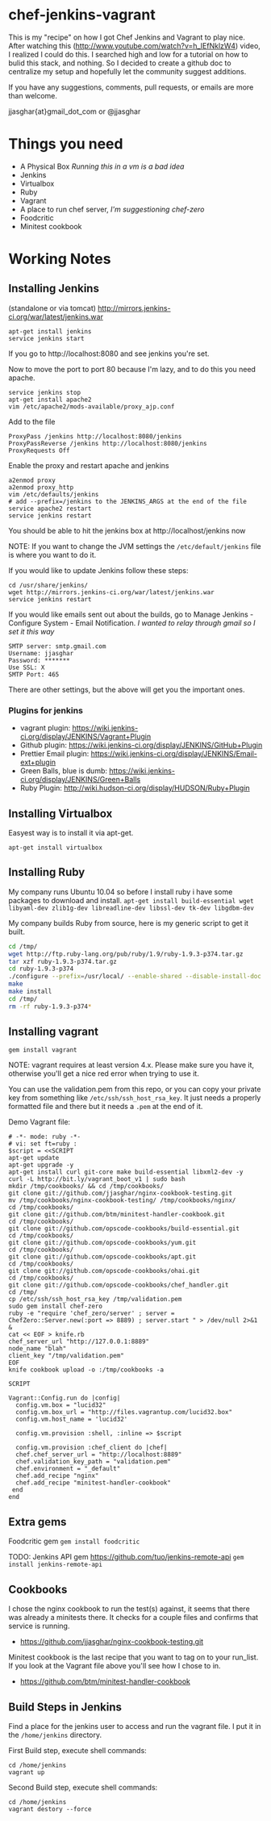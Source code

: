 chef-jenkins-vagrant
====================

This is my "recipe" on how I got Chef Jenkins and Vagrant to play nice.  After watching this (http://www.youtube.com/watch?v=h_IEfNklzW4) video, I realized I could do this.  I searched high and low for a tutorial on how  to bulid this stack, and nothing.  So I decided to create a github doc to centralize my setup and hopefully let the community suggest additions.  

If you have any suggestions, comments, pull requests, or emails are more than welcome.

jjasghar{at}gmail_dot_com or @jjasghar

Things you need
===============

* A Physical Box _Running this in a vm is a bad idea_
* Jenkins
* Virtualbox
* Ruby
* Vagrant  
* A place to run chef server, _I'm suggestioning chef-zero_
* Foodcritic
* Minitest cookbook 

Working Notes
=============

Installing Jenkins
------------------
(standalone or via tomcat) http://mirrors.jenkins-ci.org/war/latest/jenkins.war

```shell
apt-get install jenkins
service jenkins start
```
If you go to http://localhost:8080 and see jenkins you're set.

Now to move the port to port 80 because I'm lazy, and to do this you need apache.
```shell
service jenkins stop
apt-get install apache2
vim /etc/apache2/mods-available/proxy_ajp.conf
```
Add to the file
```shell
ProxyPass /jenkins http://localhost:8080/jenkins
ProxyPassReverse /jenkins http://localhost:8080/jenkins
ProxyRequests Off
```
Enable the proxy and restart apache and jenkins
```shell
a2enmod proxy
a2enmod proxy_http
vim /etc/defaults/jenkins
# add --prefix=/jenkins to the JENKINS_ARGS at the end of the file
service apache2 restart
service jenkins restart
```
You should be able to hit the jenkins box at http://localhost/jenkins now

NOTE: If you want to change the JVM settings the `/etc/default/jenkins` file is where you want to do it. 

If you would like to update Jenkins follow these steps:
```shell
cd /usr/share/jenkins/
wget http://mirrors.jenkins-ci.org/war/latest/jenkins.war
service jenkins restart
```

If you would like emails sent out about the builds, go to Manage Jenkins - Configure System - Email Notification. _I wanted to relay through gmail so I set it this way_
```shell
SMTP server: smtp.gmail.com
Username: jjasghar
Password: *******
Use SSL: X
SMTP Port: 465
```
There are other settings, but the above will get you the important ones.

### Plugins for jenkins ###

* vagrant plugin: https://wiki.jenkins-ci.org/display/JENKINS/Vagrant+Plugin
* Github plugin: https://wiki.jenkins-ci.org/display/JENKINS/GitHub+Plugin
* Prettier Email plugin: https://wiki.jenkins-ci.org/display/JENKINS/Email-ext+plugin
* Green Balls, blue is dumb: https://wiki.jenkins-ci.org/display/JENKINS/Green+Balls
* Ruby Plugin: http://wiki.hudson-ci.org/display/HUDSON/Ruby+Plugin


Installing Virtualbox
---------------------
Easyest way is to install it via apt-get.

`apt-get install virtualbox`

Installing Ruby
---------------
My company runs Ubuntu 10.04 so before I install ruby i have some packages to download and install.
`apt-get install build-essential wget libyaml-dev zlib1g-dev libreadline-dev libssl-dev tk-dev libgdbm-dev`

My company builds Ruby from source, here is my generic script to get it built.
```bash
cd /tmp/
wget http://ftp.ruby-lang.org/pub/ruby/1.9/ruby-1.9.3-p374.tar.gz
tar xzf ruby-1.9.3-p374.tar.gz
cd ruby-1.9.3-p374
./configure --prefix=/usr/local/ --enable-shared --disable-install-doc
make
make install
cd /tmp/
rm -rf ruby-1.9.3-p374*
```

Installing vagrant
------------------
`gem install vagrant` 

NOTE: vagrant requires at least version 4.x.  Please make sure you have it, otherwise you'll get  a nice red error when trying to use it.

You can use the validation.pem from this repo, or you can copy your private key from something like `/etc/ssh/ssh_host_rsa_key`. It just needs a properly formatted file and there but it needs a `.pem` at the end of it.

Demo Vagrant file:
```shell
# -*- mode: ruby -*-
# vi: set ft=ruby :
$script = <<SCRIPT
apt-get update
apt-get upgrade -y
apt-get install curl git-core make build-essential libxml2-dev -y
curl -L http://bit.ly/vagrant_boot_v1 | sudo bash
mkdir /tmp/cookbooks/ && cd /tmp/cookbooks/
git clone git://github.com/jjasghar/nginx-cookbook-testing.git
mv /tmp/cookbooks/nginx-cookbook-testing/ /tmp/cookbooks/nginx/
cd /tmp/cookbooks/
git clone git://github.com/btm/minitest-handler-cookbook.git
cd /tmp/cookbooks/
git clone git://github.com/opscode-cookbooks/build-essential.git
cd /tmp/cookbooks/
git clone git://github.com/opscode-cookbooks/yum.git
cd /tmp/cookbooks/
git clone git://github.com/opscode-cookbooks/apt.git
cd /tmp/cookbooks/
git clone git://github.com/opscode-cookbooks/ohai.git
cd /tmp/cookbooks/
git clone git://github.com/opscode-cookbooks/chef_handler.git
cd /tmp/
cp /etc/ssh/ssh_host_rsa_key /tmp/validation.pem
sudo gem install chef-zero
ruby -e "require 'chef_zero/server' ; server = ChefZero::Server.new(:port => 8889) ; server.start " > /dev/null 2>&1 &
cat << EOF > knife.rb
chef_server_url "http://127.0.0.1:8889"
node_name "blah"
client_key "/tmp/validation.pem"
EOF
knife cookbook upload -o :/tmp/cookbooks -a

SCRIPT

Vagrant::Config.run do |config|
  config.vm.box = "lucid32"
  config.vm.box_url = "http://files.vagrantup.com/lucid32.box"
  config.vm.host_name = 'lucid32'

  config.vm.provision :shell, :inline => $script

  config.vm.provision :chef_client do |chef|
  chef.chef_server_url = "http://localhost:8889"
  chef.validation_key_path = "validation.pem"
  chef.environment = "_default"
  chef.add_recipe "nginx"
  chef.add_recipe "minitest-handler-cookbook"
 end
end

```


Extra gems
----------
Foodcritic gem `gem install foodcritic`

TODO: Jenkins API gem https://github.com/tuo/jenkins-remote-api `gem install jenkins-remote-api`


Cookbooks
---------

I chose the nginx cookbook to run the test(s) against, it seems that there was already a minitests there.  It checks for a couple files and confirms that service  is running.  

* https://github.com/jjasghar/nginx-cookbook-testing.git


Minitest cookbook is the last recipe that you want to tag on to your run_list.  If you look at the Vagrant file above you'll see how I chose to in.

* https://github.com/btm/minitest-handler-cookbook


Build Steps in Jenkins
---------------------

Find a place for the jenkins user to access and run the vagrant file. I put it in the `/home/jenkins` directory.

First Build step, execute shell commands:
```shell
cd /home/jenkins
vagrant up
```

Second Build step, execute shell commands:
```shell
cd /home/jenkins
vagrant destory --force
```
